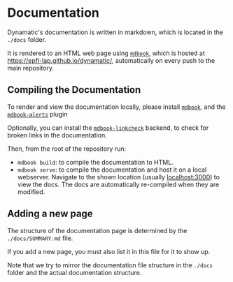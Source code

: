 # Documentation

Dynamatic's documentation is written in markdown, which is located in the `./docs` folder.

It is rendered to an HTML web page using [`mdbook`](https://rust-lang.github.io/mdBook/index.html), which is hosted at <https://epfl-lap.github.io/dynamatic/>, automatically on every push to the main repository.

## Compiling the Documentation

To render and view the documentation locally, please install [`mdbook`](https://github.com/rust-lang/mdBook), and the [`mdbook-alerts`](https://github.com/lambdalisue/rs-mdbook-alerts) plugin

Optionally, you can install the [`mdbook-linkcheck`](https://github.com/Michael-F-Bryan/mdbook-linkcheck) backend, to check for broken links in the documentation.

Then, from the root of the repository run:

- `mdbook build`: to compile the documentation to HTML.
- `mdbook serve`: to compile the documentation and host it on a local webserver. Navigate to the shown location (usually <localhost:3000>) to view the docs. The docs are automatically re-compiled when they are modified.

## Adding a new page

The structure of the documentation page is determined by the `./docs/SUMMARY.md` file.

If you add a new page, you must also list it in this file for it to show up.

Note that we try to mirror the documentation file structure in the `./docs` folder and the actual documentation structure.
